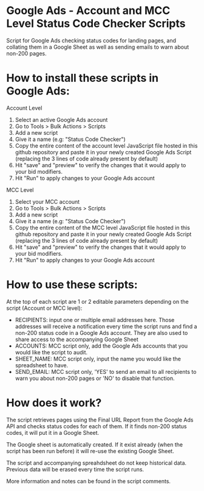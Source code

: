 # Google Ads - Account and MCC Level Status Code Checker Scripts
Script for Google Ads checking status codes for landing pages, and collating them in a Google Sheet as well as sending emails to warn about non-200 pages.

# How to install these scripts in Google Ads:

Account Level
1. Select an active Google Ads account
2. Go to Tools > Bulk Actions > Scripts
3. Add a new script
4. Give it a name (e.g: "Status Code Checker")
5. Copy the entire content of the account level JavaScript file hosted in this github repository and paste it in your newly created Google Ads Script (replacing the 3 lines of code already present by default)
6. Hit "save" and "preview" to verify the changes that it would apply to your bid modifiers.
7. Hit "Run" to apply changes to your Google Ads account

MCC Level
1. Select your MCC account
2. Go to Tools > Bulk Actions > Scripts
3. Add a new script
4. Give it a name (e.g: "Status Code Checker")
5. Copy the entire content of the MCC level JavaScript file hosted in this github repository and paste it in your newly created Google Ads Script (replacing the 3 lines of code already present by default)
6. Hit "save" and "preview" to verify the changes that it would apply to your bid modifiers.
7. Hit "Run" to apply changes to your Google Ads account

# How to use these scripts:

At the top of each script are 1 or 2 editable parameters depending on the script (Account or MCC level): 

- RECIPIENTS: input one or multiple email addresses here. Those addresses will receive a notification every time the script runs and find a non-200 status code in a Google Ads account. They are also used to share access to the accompanying Google Sheet
- ACCOUNTS: MCC script only, add the Google Ads accounts that you would like the script to audit.
- SHEET_NAME: MCC script only, input the name you would like the spreadsheet to have.
- SEND_EMAIL: MCC script only, 'YES' to send an email to all recipients to warn you about non-200 pages or 'NO' to disable that function.

# How does it work?

The script retrieves pages using the Final URL Report from the Google Ads API and checks status codes for each of them. If it finds non-200 status codes, it will put it in a Google Sheet.

The Google sheet is automatically created. If it exist already (when the script has been run before) it will re-use the existing Google Sheet.

The script and accompanying spreahdsheet do not keep historical data. Previous data will be erased every time the script runs.

More information and notes can be found in the script comments.
